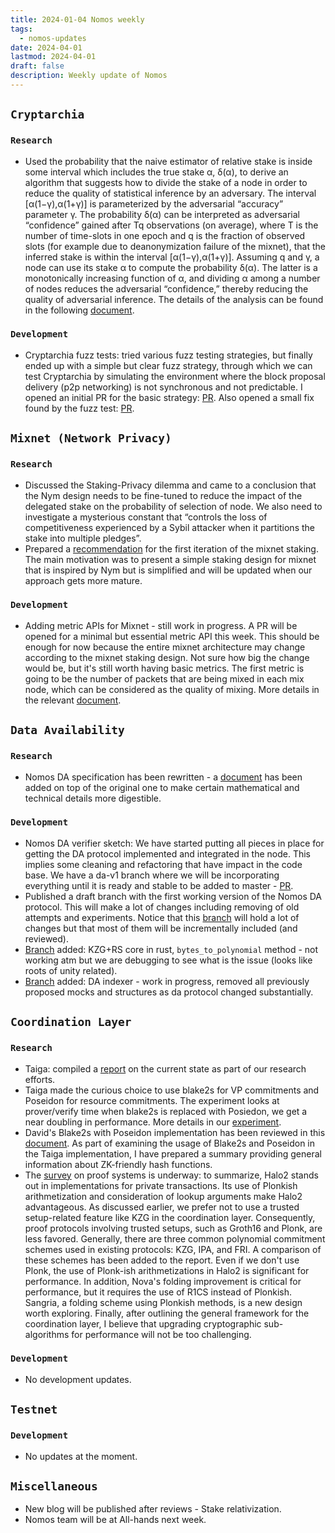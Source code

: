```yaml
---
title: 2024-01-04 Nomos weekly
tags:
  - nomos-updates
date: 2024-04-01
lastmod: 2024-04-01
draft: false
description: Weekly update of Nomos
---
```


## `Cryptarchia`

### `Research`

- Used the probability that the naive estimator of relative stake is inside some interval which includes the true stake α, δ(α), to derive an algorithm that suggests how to divide the stake of a node in order to reduce the quality of statistical inference by an adversary. The interval [α(1−γ),α(1+γ)] is parameterized by the adversarial “accuracy” parameter γ. The probability δ(α) can be interpreted as adversarial “confidence” gained after Tq observations (on average), where T is the number of time-slots in one epoch and q is the fraction of observed slots (for example due to deanonymization failure of the mixnet), that the inferred stake is within the interval [α(1−γ),α(1+γ)]. Assuming q and γ, a node can use its stake α to compute the probability δ(α). The latter is a monotonically increasing function of α, and dividing α among a number of nodes reduces the adversarial “confidence,” thereby reducing the quality of adversarial inference. The details of the analysis can be found in the following [document](https://www.notion.so/De-anonymisation-of-relative-stake-5b48f86bba3845c98f9b16f952307998#e1dbf36740794232a11289d655da574f).

### `Development`

- Cryptarchia fuzz tests: tried various fuzz testing strategies, but finally ended up with a simple but clear fuzz strategy, through which we can test Cryptarchia by simulating the environment where the block proposal delivery (p2p networking) is not synchronous and not predictable. I opened an initial PR for the basic strategy: [PR](https://github.com/logos-co/nomos-node/pull/629). Also opened a small fix found by the fuzz test: [PR](https://github.com/logos-co/nomos-node/pull/630).

## `Mixnet (Network Privacy)`

### `Research`

- Discussed the Staking-Privacy dilemma and came to a conclusion that the Nym design needs to be fine-tuned to reduce the impact of the delegated stake on the probability of selection of node. We also need to investigate a mysterious constant that “controls the loss of competitiveness experienced by a Sybil attacker when it partitions the stake into multiple pledges”.
- Prepared a [recommendation](https://www.notion.so/Mixnet-with-Staking-c8ec3bfd461f4989b3ebbcf4b4b15324#2e57424c79bd44b19c4c4dd624f544b2) for the first iteration of the mixnet staking. The main motivation was to present a simple staking design for mixnet that is inspired by Nym but is simplified and will be updated when our approach gets more mature.

### `Development`

- Adding metric APIs for Mixnet - still work in progress. A PR will be opened for a minimal but essential metric API this week. This should be enough for now because the entire mixnet architecture may change according to the mixnet staking design. Not sure how big the change would be, but it's still worth having basic metrics. The first metric is going to be the number of packets that are being mixed in each mix node, which can be considered as the quality of mixing. More details in the relevant [document](https://www.notion.so/Mixnet-Metrics-d9ca6b3e06d1497096119e097f99790e).

## `Data Availability`

### `Research`

- Nomos DA specification has been rewritten - a [document](https://www.notion.so/NomosDA-Encoding-Verification-Dispersal-4d8ca269e96d4fdcb05abc70426c5e7c) has been added on top of the original one to make certain mathematical and technical details more digestible.

### `Development`

- Nomos DA verifier sketch: We have started putting all pieces in place for getting the DA protocol implemented and integrated in the node. This implies some cleaning and refactoring that have impact in the code base. We have a da-v1 branch where we will be incorporating everything until it is ready and stable to be added to master - [PR](https://github.com/logos-co/nomos-node/pull/627).
- Published a draft branch with the first working version of the Nomos DA protocol. This will make a lot of changes including removing of old attempts and experiments. Notice that this [branch](https://github.com/logos-co/nomos-node/pull/626) will hold a lot of changes but that most of them will be incrementally included (and reviewed).
- [Branch](https://github.com/logos-co/nomos-node/tree/da-v1-kzg-rs-core) added: KZG+RS core in rust, `bytes_to_polynomial` method - not working atm but we are debugging to see what is the issue (looks like roots of unity related).
- [Branch](https://github.com/logos-co/nomos-node/tree/da-storage-service) added: DA indexer - work in progress, removed all previously proposed mocks and structures as da protocol changed substantially.

## `Coordination Layer`

### `Research`

- Taiga: compiled a [report](https://www.notion.so/Taiga-as-of-March-2024-7b9c037fa2c144dcbb5e4666c1815d17) on the current state as part of our research efforts.
- Taiga made the curious choice to use blake2s for VP commitments and Poseidon for resource commitments. The experiment looks at prover/verify time when blake2s is replaced with Posiedon, we get a near doubling in performance. More details in our [experiment](https://www.notion.so/Taiga-Replace-Blake2s-with-Poseidon-fd34bdba50da4360822ec3791a4ccd2d).
- David's Blake2s with Poseidon implementation has been reviewed in this [document](https://www.notion.so/ZK-Friendly-Hash-Functions-312c6d625f0244f0bea778ac5619e76d). As part of examining the usage of Blake2s and Poseidon in the Taiga implementation, I have prepared a summary providing general information about ZK-friendly hash functions.
- The [survey](https://www.notion.so/Proof-Systems-Survey-ffc625a2ff82407db7a45fd193136258) on proof systems is underway: to summarize, Halo2 stands out in implementations for private transactions. Its use of Plonkish arithmetization and consideration of lookup arguments make Halo2 advantageous. As discussed earlier, we prefer not to use a trusted setup-related feature like KZG in the coordination layer. Consequently, proof protocols involving trusted setups, such as Groth16 and Plonk, are less favored. Generally, there are three common polynomial commitment schemes used in existing protocols: KZG, IPA, and FRI. A comparison of these schemes has been added to the report. Even if we don't use Plonk, the use of Plonk-ish arithmetizations in Halo2 is significant for performance. In addition, Nova's folding improvement is critical for performance, but it requires the use of R1CS instead of Plonkish. Sangria, a folding scheme using Plonkish methods, is a new design worth exploring. Finally, after outlining the general framework for the coordination layer, I believe that upgrading cryptographic sub-algorithms for performance will not be too challenging.

### `Development`

- No development updates.

## `Testnet`

### `Development`

- No updates at the moment.

## `Miscellaneous`

- New blog will be published after reviews - Stake relativization.
- Nomos team will be at All-hands next week.
